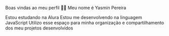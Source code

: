 Boas vindas ao meu perfil 💙💙
Meu nome é Yasmin Pereira

Estou estudando na Alura
Estou me desenvolvendo na linguagem JavaScript
Utilizo esse espaço para minha organização e compartilhamento dos meu projetos desenvolvidos
